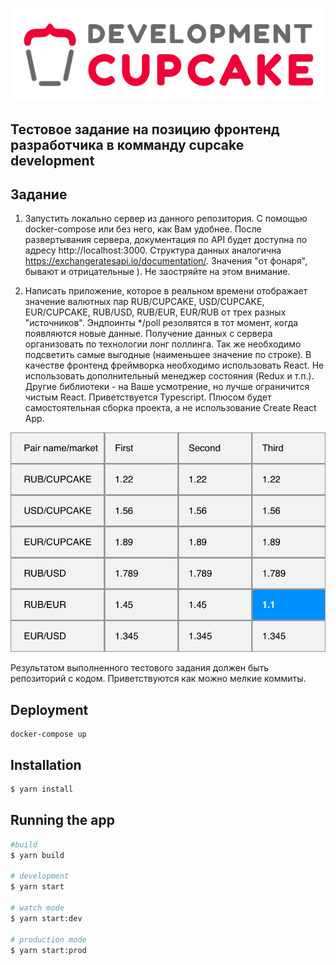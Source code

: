 ![logo](./cupcake_logo.png)
## Тестовое задание на позицию фронтенд разработчика в комманду cupcake development

## Задание

1. Запустить локально сервер из данного репозитория. С помощью docker-compose или без него, как Вам удобнее. После развертывания сервера, документация по API будет доступна по адресу http://localhost:3000.
Структура данных аналогична https://exchangeratesapi.io/documentation/. Значения "от фонаря", бывают и отрицательные ). Не заостряйте на этом внимание.

2. Написать приложение, которое в реальном времени отображает значение валютных пар RUB/CUPCAKE, USD/CUPCAKE, EUR/CUPCAKE, RUB/USD, RUB/EUR, EUR/RUB от трех разных "источников". Эндпоинты */poll резолвятся в тот момент, когда появляются новые данные. Получение данных с сервера организовать по технологии лонг поллинга. Так же необходимо подсветить самые выгодные (наименьшее значение по строке). В качестве фронтенд фреймворка необходимо использовать React. Не использовать дополнительный менеджер состояния (Redux и т.п.). Другие библиотеки - на Ваше усмотрение, но лучше ограничится чистым React. Приветствуется Typescript. Плюсом будет самостоятельная сборка проекта, а не использование Create React App.


![Мокап](./design_mockup_exported.png)

Результатом выполненного тестового задания должен быть репозиторий с кодом. Приветствуются как можно мелкие коммиты.

## Deployment
```
docker-compose up
```

## Installation

```bash
$ yarn install
```

## Running the app

```bash
#build
$ yarn build

# development
$ yarn start

# watch mode
$ yarn start:dev

# production mode
$ yarn start:prod
```
